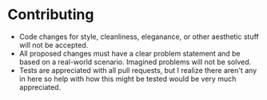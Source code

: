 # Contributing

* Code changes for style, cleanliness, eleganance, or other aesthetic stuff will not be accepted.
* All proposed changes must have a clear problem statement and be based on a real-world scenario. Imagined problems will not be solved.
* Tests are appreciated with all pull requests, but I realize there aren't any in here so help with how this might be tested would be very much appreciated.
